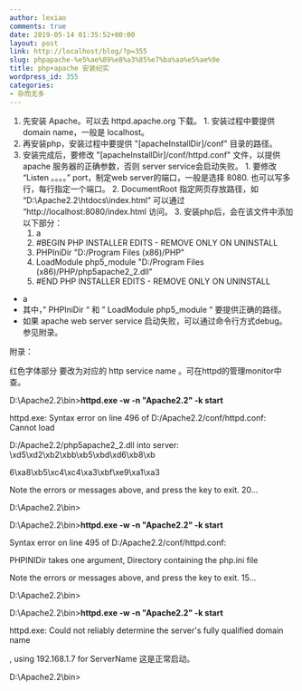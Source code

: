 ```yaml
---
author: lexiao
comments: true
date: 2019-05-14 01:35:52+00:00
layout: post
link: http://localhost/blog/?p=355
slug: phpapache-%e5%ae%89%e8%a3%85%e7%ba%aa%e5%ae%9e
title: php+apache 安装纪实
wordpress_id: 355
categories:
- 杂而无多
---
```


  1. 先安装 Apache。可以去  httpd.apache.org  下载。
    1. 安装过程中要提供domain name，一般是 localhost。
  2. 再安装php，安装过程中要提供  "[apacheInstallDir]/conf" 目录的路径。
  3. 安装完成后，要修改  "[apacheInstallDir]/conf/httpd.conf" 文件，以提供apache 服务器的正确参数，否则 server service会启动失败。
    1. 要修改  “Listen 。。。。” port，制定web server的端口，一般是选择  8080.  也可以写多行，每行指定一个端口。
    2. DocumentRoot  指定网页存放路径，如  “D:\Apache2.2\htdocs\index.html” 可以通过  “http://localhost:8080/index.html 访问。
    3. 安装php后，会在该文件中添加以下部分：
      1. a
      2. #BEGIN PHP INSTALLER EDITS - REMOVE ONLY ON UNINSTALL
      3. PHPIniDir "D:/Program Files (x86)/PHP"
      4. LoadModule php5_module "D:/Program Files (x86)/PHP/php5apache2_2.dll"
      5. #END PHP INSTALLER EDITS - REMOVE ONLY ON UNINSTALL
* a
* 其中，” PHPIniDir “ 和 ” LoadModule php5_module “  要提供正确的路径。
* 如果 apache web server service 启动失败，可以通过命令行方式debug。参见附录。

  


  


  


  


  


附录：

  


红色字体部分 要改为对应的  http service name 。可在httpd的管理monitor中查。

D:\Apache2.2\bin>**httpd.exe -w -n "Apache2.2" -k start**

httpd.exe: Syntax error on line 496 of D:/Apache2.2/conf/httpd.conf: Cannot load

D:/Apache2.2/php5apache2_2.dll into server: \xd5\xd2\xb2\xbb\xb5\xbd\xd6\xb8\xb

6\xa8\xb5\xc4\xc4\xa3\xbf\xe9\xa1\xa3

Note the errors or messages above, and press the <ESC> key to exit.  20...

  


D:\Apache2.2\bin>

D:\Apache2.2\bin>**httpd.exe -w -n "Apache2.2" -k start**

Syntax error on line 495 of D:/Apache2.2/conf/httpd.conf:

PHPINIDir takes one argument, Directory containing the php.ini file

Note the errors or messages above, and press the <ESC> key to exit.  15...

  


  


  


D:\Apache2.2\bin>

D:\Apache2.2\bin>**httpd.exe -w -n "Apache2.2" -k start**

httpd.exe: Could not reliably determine the server's fully qualified domain name

, using 192.168.1.7 for ServerName  这是正常启动。

  


D:\Apache2.2\bin>
